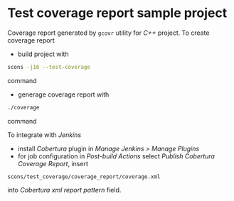 # Test coverage report sample project

Coverage report generated by `gcovr` utility for *C++* project. To create coverage report

- build project with

```bash
scons -j16 --test-coverage
```

command

- generage coverage report with

```bash
./coverage
```

command


To integrate with *Jenkins*

- install *Cobertura* plugin in *Manage Jenkins > Manage Plugins*
- for job configuration in *Post-build Actions* select *Publish Cobertura Coverage Report*, insert

```
scons/test_coverage/coverage_report/coverage.xml
```

into *Cobertura xml report pattern* field.
